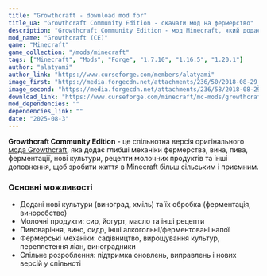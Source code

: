 ```yaml
---
title: "Growthcraft - download mod for"
title_ua: "Growthcraft Community Edition - скачати мод на фермерство"
description: "Growthcraft Community Edition - мод Minecraft, який додає фермерство, вирощування культур, виноробство та молочні продукти. Пориньте у життя на природі у світі Minecraft"
mod_name: "Growthcraft (CE)"
game: "Minecraft"
game_collection: "/mods/minecraft"
tags: ["Minecraft", "Mods", "Forge", "1.7.10", "1.16.5", "1.20.1"]
author: "alatyami"
author_link: "https://www.curseforge.com/members/alatyami"
image_first: "https://media.forgecdn.net/attachments/236/50/2018-08-29_17.png"
image_second: "https://media.forgecdn.net/attachments/236/58/2018-08-29_19.png"
download_link: "https://www.curseforge.com/minecraft/mc-mods/growthcraft-community-edition/files/all?page=1&amp;pageSize=20"
mod_dependencies: ""
dependencies_link: ""
date: "2025-08-3"
---
```


 **Growthcraft Community Edition** - це спільнотна версія оригінального [мода Growthcraft](/mods/minecraft/growthcraft), яка додає глибші механіки фермерства, вина, пива, ферментації, нові культури, рецепти молочних продуктів та інші доповнення, щоб зробити життя в Minecraft більш сільським і приємним.

 ### Основні можливості

- Додані нові культури (виноград, хміль) та їх обробка (ферментація, виноробство)
- Молочні продукти: сир, йогурт, масло та інші рецепти
- Пивоваріння, вино, сидр, інші алкогольні/ферментовані напої
- Фермерські механіки: садівництво, вирощування культур, переплетення ліан, виноградники
- Спільне розроблення: підтримка оновлень, виправлень і нових версій у спільноті